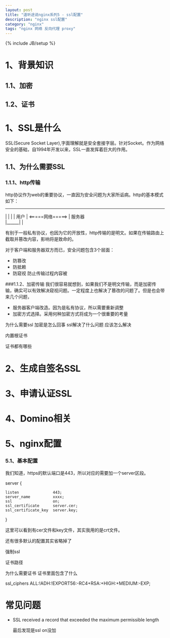 ```yaml
---
layout: post
title: "道听途说nginx系列5 - ssl配置"
description: "nginx ssl配置"
category: "nginx"
tags: "nginx 网络 反向代理 proxy"
---
```

{% include JB/setup %}

# 1、背景知识

## 1.1、加密


## 1.2、证书  
# 1、SSL是什么
   SSL(Secure Socket Layer),字面理解就是安全套接字层。针对Socket。作为网络安全的基础，自1994年开发以来，SSL一直发挥着巨大的作用。  
   
## 1.1、为什么需要SSL

### 1.1.1、http传输
   http协议作为web的重要协议，一直因为安全问题为大家所诟病。http的基本模式如下：  
   
   _______
   |      |                     |
   | 用户  |    <=====网络=====> | 服务器  
   |______|                     |
   
   有别于一般私有协议，也因为它的开放性，http传输的是明文。如果在传输路由上截取并篡改内容，影响将是致命的。
   
   对于客户端和服务器双方而已，安全问题包含3个层面：  
   
   * 防篡改
   * 防抵赖
   * 防窥视   防止传输过程内容被  
    
###1.1.2、加密传输
   我们很容易就想到，如果我们不是明文传输，而是加密传输，确实可以有效解决窥视问题。一定程度上也解决了篡改的问题了。但是也会带来几个问题，
  
   * 服务器客户端改造。因为是私有协议，所以需要重新调整
   * 加密方式选择。采用何种加密方式将成为一个很重要的考量
   
为什么需要ssl
加密是怎么回事
ssl解决了什么问题
应该怎么解决

内置根证书

证书都有哪些

# 2、生成自签名SSL

# 3、申请认证SSL

	

# 4、Domino相关

# 5、nginx配置

### 5.1、基本配置

我们知道，https的默认端口是443，所以对应的需要加一个server区段。


server {

	listen               443;
    server_name          xxxx;
    ssl                  on;
    ssl_certificate      server.cer;
    ssl_certificate_key  server.key;
}

这里可以看到有cer文件和key文件，其实我用的是crt文件。

还有很多默认的配置其实省略掉了

强制ssl

证书路径

为什么需要证书
证书里面包含了什么


ssl_ciphers ALL:!ADH:!EXPORT56:-RC4+RSA:+HIGH:+MEDIUM:-EXP;

# 常见问题

* SSL received a record that exceeded the maximum permissible length

	最后发现是ssl on没加
	

